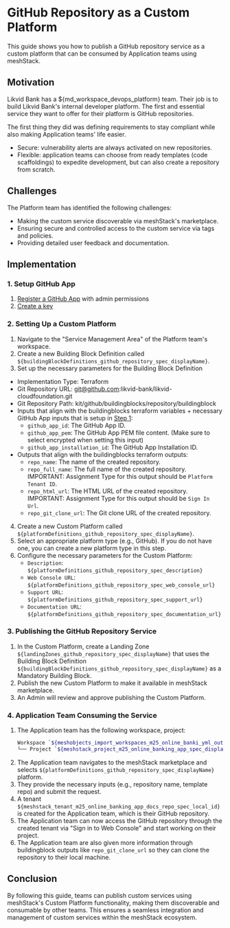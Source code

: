 # GitHub Repository as a Custom Platform

This guide shows you how to publish a GitHub repository service as a custom platform that can be consumed by Application teams
using meshStack.

## Motivation

Likvid Bank has a ${md_workspace_devops_platform} team. Their job is to build Likvid Bank's internal developer platform.
The first and essential service they want to offer for their platform is GitHub repositories.

The first thing they did was defining requirements to stay compliant while also making Application teams' life easier.

- Secure: vulnerability alerts are always activated on new repositories.
- Flexible: application teams can choose from ready templates (code scaffoldings) to expedite development, but can also create a repository from scratch.

## Challenges

The Platform team has identified the following challenges:

- Making the custom service discoverable via meshStack's marketplace.
- Ensuring secure and controlled access to the custom service via tags and policies.
- Providing detailed user feedback and documentation.

## Implementation

### 1. Setup GitHub App

1. [Register a GitHub App](https://docs.github.com/en/apps/creating-github-apps/registering-a-github-app/registering-a-github-app) with admin permissions
2. [Create a key](https://docs.github.com/en/apps/creating-github-apps/authenticating-with-a-github-app/managing-private-keys-for-github-apps)

### 2. Setting Up a Custom Platform

1. Navigate to the "Service Management Area" of the Platform team's workspace.
2. Create a new Building Block Definition called `${buildingBlockDefinitions_github_repository_spec_displayName}`.
3. Set up the necessary parameters for the Building Block Definition
  - Implementation Type: Terraform
  - Git Repository URL: git@github.com:likvid-bank/likvid-cloudfoundation.git
  - Git Repository Path: kit/github/buildingblocks/repository/buildingblock
  - Inputs that align with the buildingblocks terraform variables + necessary GitHub App inputs that is setup in [Step 1](#1-setup-github-app):
    - `github_app_id`: The GitHub App ID.
    - `github_app_pem`: The GitHub App PEM file content. (Make sure to select encrypted when setting this input)
    - `github_app_installation_id`: The GitHub App Installation ID.
  - Outputs that align with the buildingblocks terraform outputs:
    - `repo_name`: The name of the created repository.
    - `repo_full_name`: The full name of the created repository. IMPORTANT: Assignment Type for this output should be `Platform Tenant ID`.
    - `repo_html_url`: The HTML URL of the created repository. IMPORTANT: Assignment Type for this output should be `Sign In Url`.
    - `repo_git_clone_url`: The Git clone URL of the created repository.
4. Create a new Custom Platform called `${platformDefinitions_github_repository_spec_displayName}`.
5. Select an appropriate platform type (e.g., GitHub). If you do not have one, you can create a new platform type in this step.
6. Configure the necessary parameters for the Custom Platform:
    - `Description`: `${platformDefinitions_github_repository_spec_description}`
    - `Web Console URL`: `${platformDefinitions_github_repository_spec_web_console_url}`
    - `Support URL`: `${platformDefinitions_github_repository_spec_support_url}`
    - `Documentation URL`: `${platformDefinitions_github_repository_spec_documentation_url}`

### 3. Publishing the GitHub Repository Service

1. In the Custom Platform, create a Landing Zone `${landingZones_github_repository_spec_displayName}` that uses the Building Block Definition `${buildingBlockDefinitions_github_repository_spec_displayName}` as a Mandatory Building Block.
2. Publish the new Custom Platform to make it available in meshStack marketplace.
3. An Admin will review and approve publishing the Custom Platform.

### 4. Application Team Consuming the Service

1. The Application team has the following workspace, project:
   ```bash
   Workspace `${meshobjects_import_workspaces_m25_online_banki_yml_output_spec_displayName}`
   └── Project `${meshstack_project_m25_online_banking_app_spec_display_name}`
   ```
2. The Application team navigates to the meshStack marketplace and selects `${platformDefinitions_github_repository_spec_displayName}` platform.
3. They provide the necessary inputs (e.g., repository name, template repo) and submit the request.
4. A tenant `${meshstack_tenant_m25_online_banking_app_docs_repo_spec_local_id}` is created for the Application team, which is their GitHub repository.
5. The Application team can now access the GitHub repository through the created tenant via "Sign in to Web Console" and start working on their project.
6. The Application team are also given more information through buildingblock outputs like `repo_git_clone_url` so they can clone the repository to their local machine.

## Conclusion

By following this guide, teams can publish custom services using meshStack's Custom Platform functionality,
making them discoverable and consumable by other teams. This ensures a seamless integration and management of
custom services within the meshStack ecosystem.
